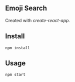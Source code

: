 Emoji Search
---

Created with *create-react-app*.

Install
---

`npm install`

Usage
---

`npm start`